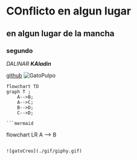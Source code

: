 # COnflicto en algun lugar 

## en algun lugar de la mancha
### segundo
_DALINAR_
***KAladin***

[github](https://github.com/)
![GatoPulpo](https://myoctocat.com/assets/images/base-octocat.svg)

``` mermaid
flowchart TD
graph T ;
    A-->B;
    A-->C;
    B-->D;
    C-->D;
```

    ```mermaid
flowchart LR
A --> B
```

![gatoCreo](./gif/giphy.gif)


